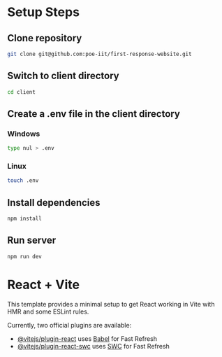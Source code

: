 # Setup Steps



## Clone repository
```bash
git clone git@github.com:poe-iit/first-response-website.git
```

## Switch to client directory
```bash
cd client
```

## Create a .env file in the client directory
### Windows
```bash
type nul > .env
```
### Linux
```bash
touch .env
```

## Install dependencies
```bash
npm install
```

## Run server
```bash
npm run dev
```

# React + Vite

This template provides a minimal setup to get React working in Vite with HMR and some ESLint rules.

Currently, two official plugins are available:

- [@vitejs/plugin-react](https://github.com/vitejs/vite-plugin-react/blob/main/packages/plugin-react/README.md) uses [Babel](https://babeljs.io/) for Fast Refresh
- [@vitejs/plugin-react-swc](https://github.com/vitejs/vite-plugin-react-swc) uses [SWC](https://swc.rs/) for Fast Refresh
